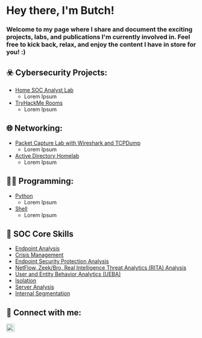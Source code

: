<h1>Hey there, I'm Butch!</h1>

<h3>Welcome to my page where I share and document the exciting projects, labs, and publications I'm currently involved in. Feel free to kick back, relax, and enjoy the content I have in store for you! :)</h3>

<h2>☣️ Cybersecurity Projects:</h2>

- [Home SOC Analyst Lab](_blank)
  - Lorem Ipsum
- [TryHackMe Rooms](https://github.com/ButchBytes-sec/TryHackMe)
  - Lorem Ipsum
 
<h2>🌐 Networking:</h2>
 
- [Packet Capture Lab with Wireshark and TCPDump](_blank)
  - Lorem Ipsum
- [Active Directory Homelab](_blank)
  - Lorem Ipsum

<h2>👨‍💻 Programming:</h2>

- [Python](_blank)
  - Lorem Ipsum
- [Shell](_blank)
  - Lorem Ipsum


<h2>🎯 SOC Core Skills</h2>

- [Endpoint Analysis](https://www.youtube.com/watch?v=Lhol4rZo_ts)
- [Crisis Management](https://www.youtube.com/watch?v=Lhol4rZo_ts)
- [Endpoint Security Protection Analysis](https://www.youtube.com/watch?v=Lhol4rZo_ts)
- [NetFlow, Zeek/Bro, Real Intelligence Threat Analytics (RITA) Analysis](https://www.youtube.com/watch?v=Lhol4rZo_ts)
- [User and Entity Behavior Analytics (UEBA)](https://www.youtube.com/watch?v=Lhol4rZo_ts)
- [Isolation](https://www.youtube.com/watch?v=Lhol4rZo_ts)
- [Server Analysis](https://www.youtube.com/watch?v=Lhol4rZo_ts)
- [Internal Segmentation](https://www.youtube.com/watch?v=Lhol4rZo_ts)

<h2> 🤳 Connect with me:</h2>


[<img align="left" alt="ButchManansala | LinkedIn" width="22px" src="https://cdn.jsdelivr.net/npm/simple-icons@v3/icons/linkedin.svg" />][linkedin]


[linkedin]: https://linkedin.com/in/butch-russel-manansala-245572104/

<!--
**joshmadakor1/joshmadakor1** is a ✨ _special_ ✨ repository because its `README.md` (this file) appears on your GitHub profile.

Here are some ideas to get you started:

- 🔭 I’m currently working on ...
- 🌱 I’m currently learning ...
- 👯 I’m looking to collaborate on ...
- 🤔 I’m looking for help with ...
- 💬 Ask me about ...
- 📫 How to reach me: ...
- 😄 Pronouns: ...
- ⚡ Fun fact: ...
-->
